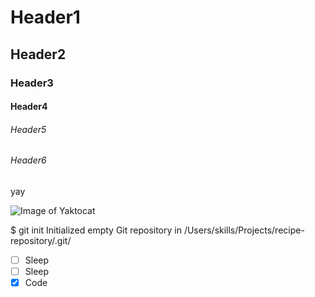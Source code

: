 # Header1
## Header2
### Header3
#### Header4
###### Header5
###### Header6
yay

![Image of Yaktocat](https://octodex.github.com/images/yaktocat.png)

$ git init
Initialized empty Git repository in /Users/skills/Projects/recipe-repository/.git/

- [ ] Sleep
- [ ] Sleep
- [x] Code
